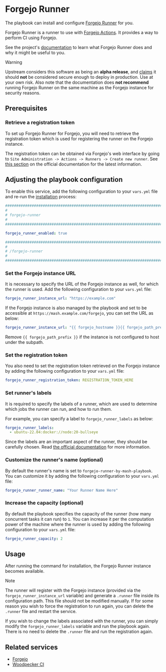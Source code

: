 <!--
SPDX-FileCopyrightText: 2020 - 2024 MDAD project contributors
SPDX-FileCopyrightText: 2020 - 2025 Slavi Pantaleev
SPDX-FileCopyrightText: 2020 Aaron Raimist
SPDX-FileCopyrightText: 2020 Chris van Dijk
SPDX-FileCopyrightText: 2020 Dominik Zajac
SPDX-FileCopyrightText: 2020 Mickaël Cornière
SPDX-FileCopyrightText: 2022 François Darveau
SPDX-FileCopyrightText: 2022 Julian Foad
SPDX-FileCopyrightText: 2022 Warren Bailey
SPDX-FileCopyrightText: 2023 Antonis Christofides
SPDX-FileCopyrightText: 2023 Felix Stupp
SPDX-FileCopyrightText: 2023 Julian-Samuel Gebühr
SPDX-FileCopyrightText: 2023 MASH project contributors
SPDX-FileCopyrightText: 2023 Pierre 'McFly' Marty
SPDX-FileCopyrightText: 2024 - 2025 Suguru Hirahara
SPDX-FileCopyrightText: 2024 Sergio Durigan Junior

SPDX-License-Identifier: AGPL-3.0-or-later
-->

# Forgejo Runner

The playbook can install and configure [Forgejo Runner](https://code.forgejo.org/forgejo/runner) for you.

Forgejo Runner is a runner to use with [Forgejo Actions](https://forgejo.org/docs/latest/admin/actions/). It provides a way to perform CI using Forgejo.

See the project's [documentation](https://forgejo.org/docs/latest/admin/actions/runner-installation/) to learn what Forgejo Runner does and why it might be useful to you.

> [!WARNING]
> Upstream considers this software as being an **alpha release**, and [claims](https://code.forgejo.org/forgejo/runner#forgejo-runner) it should **not** be considered secure enough to deploy in production. Use at your own risk. Also note that the documentation does **not recommend** running Forgejo Runner on the same machine as the Forgejo instance for security reasons.

## Prerequisites

### Retrieve a registration token

To set up Forgejo Runner for Forgejo, you will need to retrieve the registration token which is used for registering the runner on the Forgejo instance.

The registration token can be obtained via Forgejo's web interface by going to `Site Administration -> Actions -> Runners -> Create new runner`. See [this section](https://forgejo.org/docs/latest/admin/actions/runner-installation/#standard-registration) on the official documentation for the latest information.

## Adjusting the playbook configuration

To enable this service, add the following configuration to your `vars.yml` file and re-run the [installation](../installing.md) process:

```yaml
########################################################################
#                                                                      #
# forgejo-runner                                                       #
#                                                                      #
########################################################################

forgejo_runner_enabled: true

########################################################################
#                                                                      #
# /forgejo-runner                                                      #
#                                                                      #
########################################################################
```

### Set the Forgejo instance URL

It is necessary to specify the URL of the Forgejo instance as well, for which the runner is used. Add the following configuration to your `vars.yml` file:

```yaml
forgejo_runner_instance_url: "https://example.com"
```

If the Forgejo instance is also managed by the playbook and set to be accessible at `https://mash.example.com/forgejo`, you can set the URL as below:

```yaml
forgejo_runner_instance_url: "{{ forgejo_hostname }}{{ forgejo_path_prefix }}"
```

Remove `{{ forgejo_path_prefix }}` if the instance is not configured to host under the subpath.

### Set the registration token

You also need to set the registration token retrieved on the Forgejo instance by adding the following configuration to your `vars.yml` file:

```yaml
forgejo_runner_registration_token: REGISTRATION_TOKEN_HERE
```

### Set runner's labels

It is required to specify the labels of a runner, which are used to determine which jobs the runner can run, and how to run them.

For example, you can specify a label to `forgejo_runner_labels` as below:

```yaml
forgejo_runner_labels:
  - ubuntu-22.04:docker://node:20-bullseye
```

Since the labels are an important aspect of the runner, they should be carefully chosen. Read [the official documentation](https://forgejo.org/docs/latest/admin/actions/#choosing-labels) for more information.

### Customize the runner's name (optional)

By default the runner's name is set to `forgejo-runner-by-mash-playbook`. You can customize it by adding the following configuration to your `vars.yml` file:

```yaml
forgejo_runner_runner_name: "Your Runner Name Here"
```

### Increase the capacity (optional)

By default the playbook specifies the capacity of the runner (how many concurrent tasks it can run) to `1`. You can increase it per the computation power of the machine where the runner is used by adding the following configuration to your `vars.yml` file:

```yaml
forgejo_runner_capacity: 2
```

## Usage

After running the command for installation, the Forgejo Runner instance becomes available.

>[!NOTE]
> The runner will register with the Forgejo instance (provided via the `forgejo_runner_instance_url` variable) and generate a `.runner` file inside its configuration path. This file should not be modified manually. If for some reason you wish to force the registration to run again, you can delete the `.runner` file and restart the service.
>
> If you wish to change the labels associated with the runner, you can simply modify the `forgejo_runner_labels` variable and run the playbook again. There is no need to delete the `.runner` file and run the registration again.

## Related services

- [Forgejo](forgejo.md)
- [Woodpecker CI](woodpecker-ci.md)
